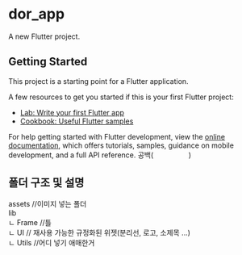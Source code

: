 # dor_app

A new Flutter project.

## Getting Started

This project is a starting point for a Flutter application.

A few resources to get you started if this is your first Flutter project:

- [Lab: Write your first Flutter app](https://docs.flutter.dev/get-started/codelab)
- [Cookbook: Useful Flutter samples](https://docs.flutter.dev/cookbook)

For help getting started with Flutter development, view the
[online documentation](https://docs.flutter.dev/), which offers tutorials,
samples, guidance on mobile development, and a full API reference.
공백(　　　　　)

## 폴더 구조 및 설명
assets //이미지 넣는 폴더 <br>
lib <br>
ㄴ Frame //틀<br>
ㄴ UI // 재사용 가능한 규정화된 위젯(분리선, 로고, 소제목 ...)<br> 
ㄴ Utils //어디 넣기 애매한거<br>

